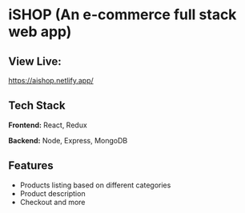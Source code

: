 
# iSHOP (An e-commerce full stack web app)

## View Live:

https://aishop.netlify.app/

  
## Tech Stack

**Frontend:** React, Redux

**Backend:** Node, Express, MongoDB

## Features
- Products listing based on different categories
- Product description
- Checkout and more